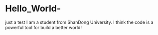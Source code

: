 # Hello_World-
just a test
I am a student from ShanDong University. I think the code is a powerful tool for build a better world!
